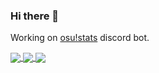 ### Hi there 👋

Working on [osu!stats](https://github.com/TheGiga/osu-stats) discord bot.


<a href="https://github.com/anuraghazra/github-readme-stats">
  <img align="center" src="https://github-readme-stats.vercel.app/api?username=TheGiga&show_icons=true&theme=radical&count_private=true" />
</a>
  
<a href="https://github.com/anuraghazra/github-readme-stats">
  <img align="center" src="https://github-readme-stats.vercel.app/api/top-langs/?username=TheGiga&langs_count=8&theme=radical&hide=css" />
</a>
  
<a href="https://github.com/anuraghazra/github-readme-stats">
  <img align="center" src="https://github-readme-stats.vercel.app/api/wakatime?username=TheGiga&theme=radical" />
</a>


